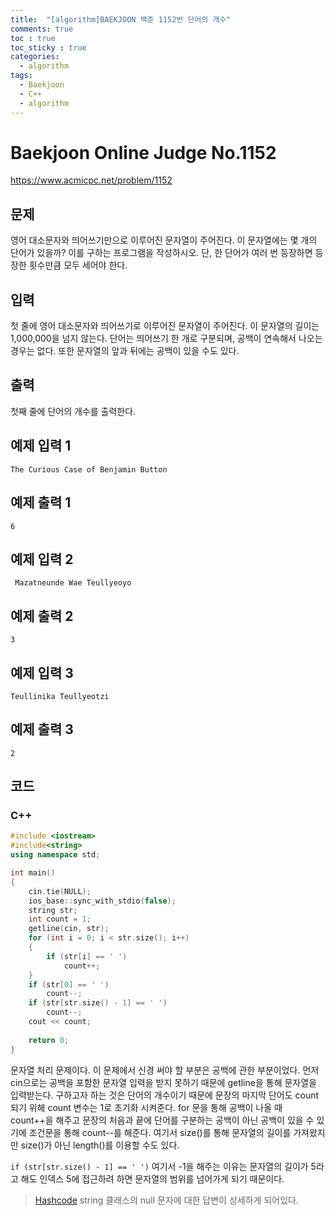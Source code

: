 ```yaml
---
title:  "[algorithm]BAEKJOON 백준 1152번 단어의 개수"
comments: true
toc : true
toc_sticky : true
categories:
  - algorithm
tags:
  - Baekjoon
  - C++
  - algorithm
---
```


# Baekjoon Online Judge No.1152

<https://www.acmicpc.net/problem/1152>

## 문제

영어 대소문자와 띄어쓰기만으로 이루어진 문자열이 주어진다. 이 문자열에는 몇 개의 단어가 있을까? 이를 구하는 프로그램을 작성하시오. 단, 한 단어가 여러 번 등장하면 등장한 횟수만큼 모두 세어야 한다.

## 입력

첫 줄에 영어 대소문자와 띄어쓰기로 이루어진 문자열이 주어진다. 이 문자열의 길이는 1,000,000을 넘지 않는다. 단어는 띄어쓰기 한 개로 구분되며, 공백이 연속해서 나오는 경우는 없다. 또한 문자열의 앞과 뒤에는 공백이 있을 수도 있다.

## 출력

첫째 줄에 단어의 개수를 출력한다.

## 예제 입력 1 

```
The Curious Case of Benjamin Button
```

## 예제 출력 1

```
6
```

## 예제 입력 2 

```
 Mazatneunde Wae Teullyeoyo
```

## 예제 출력 2 

```
3
```

## 예제 입력 3 

```
Teullinika Teullyeotzi 
```

## 예제 출력 3 

```
2
```

## 코드	

### C++

```c++
#include <iostream>
#include<string>
using namespace std;

int main()
{
	cin.tie(NULL);
	ios_base::sync_with_stdio(false);
	string str;
	int count = 1;
	getline(cin, str);
	for (int i = 0; i < str.size(); i++)
	{
		if (str[i] == ' ')
			count++;
	}
	if (str[0] == ' ')
		count--;
	if (str[str.size() - 1] == ' ')
		count--;
	cout << count;
	
	return 0;
}
```

문자열 처리 문제이다. 이 문제에서 신경 써야 할 부분은 공백에 관한 부분이었다. 먼저 cin으로는 공백을 포함한 문자열 입력을 받지 못하기 때문에 getline을 통해 문자열을 입력받는다. 구하고자 하는 것은 단어의 개수이기 때문에 문장의 마지막 단어도 count 되기 위해 count 변수는 1로 초기화 시켜준다. for 문을 통해 공백이 나올 때 count++을 해주고 문장의 처음과 끝에 단어를 구분하는 공백이 아닌 공백이 있을 수 있기에 조건문을 통해 count--를 해준다. 여기서 size()를 통해 문자열의 길이를 가져왔지만 size()가 아닌 length()를 이용할 수도 있다.

`if (str[str.size() - 1] == ' ')` 여기서 -1을 해주는 이유는 문자열의 길이가 5라고 해도 인덱스 5에 접근하려 하면 문자열의 범위를 넘어가게 되기 때문이다.

> [Hashcode](https://hashcode.co.kr/questions/5777/c-string-클래스에-문자열을-저장할-때는-널문자가-없나요) string 클래스의 null 문자에 대한 답변이 상세하게 되어있다.

